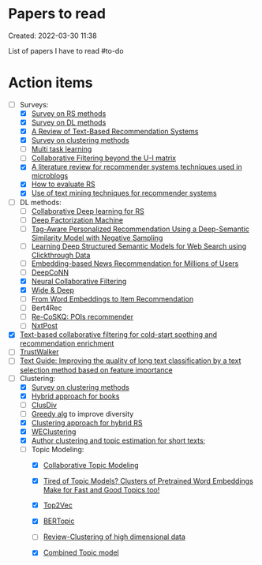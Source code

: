 # Papers to read
Created: 2022-03-30 11:38

List of papers I have to read
#to-do 

# Action items
- [ ] Surveys:
	- [x] [Survey on RS methods](https://www.sciencedirect.com/science/article/pii/S0950705113001044#b0940)
	- [x] [Survey on DL methods](https://arxiv.org/pdf/1707.07435.pdf) 
	- [x] [A Review of Text-Based Recommendation Systems](https://ieeexplore.ieee.org/stamp/stamp.jsp?arnumber=9354169&tag=1)
	- [x]  [Survey on clustering methods](https://arxiv.org/ftp/arxiv/papers/2109/2109.12839.pdf)
	- [ ] [Multi task learning](http://proceedings.mlr.press/v13/ning10a/ning10a.pdf)
	- [ ] [Collaborative Filtering beyond the U-I matrix](https://dl.acm.org/doi/pdf/10.1145/2556270?casa_token=ljSSFTJDI_UAAAAA:Y5_19XfjaevbJftT1Ua1X5uv5ufUVO5NwoodsLhCbcxrGyM-KpQ5DGeQKOAQdm_Hgpw8B3ijwx-g)
	- [x] [A literature review for recommender systems techniques used in microblogs](https://www.sciencedirect.com/science/article/pii/S0957417418301453?casa_token=0foppa_i8uEAAAAA:zlZSegaXR7XKKxg2S5XjL6zq3tIP0u7AFdc403KgOWP27NAR4r0QuYPBz_GtjOLG4JObkSNv1g)
	- [x] [How to evaluate RS](https://link.springer.com/content/pdf/10.1007/s13042-017-0762-9.pdf)
	- [x] [Use of text mining techniques for recommender systems](https://www.scitepress.org/Papers/2020/95765/95765.pdf)
- [ ] DL methods:
	- [ ] [Collaborative Deep learning for RS](https://arxiv.org/pdf/1409.2944.pdf)
	- [ ] [Deep Factorization Machine](https://arxiv.org/pdf/1703.04247.pdf)
	- [ ] [Tag-Aware Personalized Recommendation Using a Deep-Semantic Similarity Model with Negative Sampling](https://dl.acm.org/doi/pdf/10.1145/2983323.2983874)
	- [ ] [Learning Deep Structured Semantic Models for Web Search using Clickthrough Data](https://www.microsoft.com/en-us/research/wp-content/uploads/2016/02/cikm2013_DSSM_fullversion.pdf)
	- [ ] [Embedding-based News Recommendation for Millions of Users](http://library.usc.edu.ph/ACM/KKD%202017/pdfs/p1933.pdf)
	- [ ]  [DeepCoNN](https://arxiv.org/pdf/1701.04783.pdf)
	- [x]  [Neural Collaborative Filtering](https://arxiv.org/pdf/1708.05031.pdf)
	- [x]  [Wide & Deep](https://arxiv.org/pdf/1606.07792.pdf)
	- [ ]  [From Word Embeddings to Item Recommendation](https://arxiv.org/pdf/1601.01356.pdf)
	- [ ]  Bert4Rec
	- [ ]  [Re-CoSKQ: POIs recommender](http://ceur-ws.org/Vol-2435/paper8.pdf)
	- [ ]  [NxtPost](https://arxiv.org/pdf/2202.03645.pdf)
- [x] [Text-based collaborative filtering for cold-start soothing and recommendation enrichment](https://www.archives-ouvertes.fr/hal-01640268/document)
- [ ] [TrustWalker](https://dl.acm.org/doi/pdf/10.1145/1557019.1557067?casa_token=iVfBiLV0dOgAAAAA:EWIobnEJvJR-1eLHoovDPn3I2byy_fUPzjBzzn4OxEbWGy-PX7izUc1PCe-juNKuvLMG6Xm6cQrX)
- [ ] [Text Guide: Improving the quality of long text classification by a text selection method based on feature importance](https://arxiv.org/ftp/arxiv/papers/2104/2104.07225.pdf)
- [ ] Clustering:
	- [x]  [Survey on clustering methods](https://arxiv.org/ftp/arxiv/papers/2109/2109.12839.pdf)
	- [x] [Hybrid approach for books](https://www.sciencedirect.com/science/article/pii/S2212827119307401) 
	- [ ] [ClusDiv](https://akademik.bahcesehir.edu.tr/~tevfik/papers/diversity.pdf) 
	- [ ] [Greedy alg](https://citeseerx.ist.psu.edu/viewdoc/download?doi=10.1.1.8.5232&rep=rep1&type=pdf) to improve diversity
	- [x] [Clustering approach for hybrid RS](https://ieeexplore.ieee.org/stamp/stamp.jsp?arnumber=1241167&casa_token=6ObU4yoF3GwAAAAA:NWUTprDcRyZFGmVb6X44bTRuZaigCKhqwVRCRThEMrAdFuq3PsJJGwQunooDV9llBb9Ltoqu)
	- [x] [WEClustering](https://link.springer.com/content/pdf/10.1007/s40747-021-00512-9.pdf)
	- [x] [Author clustering and topic estimation for short texts](https://arxiv.org/pdf/2106.09533.pdf);
	- [ ] Topic Modeling:
		- [x] [Collaborative Topic Modeling](http://www.cs.columbia.edu/~blei/papers/WangBlei2011.pdf)
		- [x] [Tired of Topic Models? Clusters of Pretrained Word Embeddings Make for Fast and Good Topics too!](https://arxiv.org/pdf/2004.14914.pdf)
		- [x] [Top2Vec](https://arxiv.org/pdf/2008.09470.pdf)
		- [x] [BERTopic](https://arxiv.org/abs/2203.05794)
		- [ ] [Review-Clustering of high dimensional data](https://dl.acm.org/doi/pdf/10.1145/3132088)
		- [x] [Combined Topic model](https://aclanthology.org/2021.acl-short.96.pdf)


